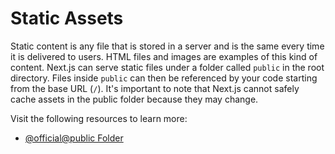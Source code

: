 # Static Assets

Static content is any file that is stored in a server and is the same every time it is delivered to users. HTML files and images are examples of this kind of content. Next.js can serve static files under a folder called `public` in the root directory. Files inside `public` can then be referenced by your code starting from the base URL (`/`). It's important to note that Next.js cannot safely cache assets in the public folder because they may change.

Visit the following resources to learn more:

- [@official@public Folder](https://nextjs.org/docs/app/api-reference/file-conventions/public-folder)